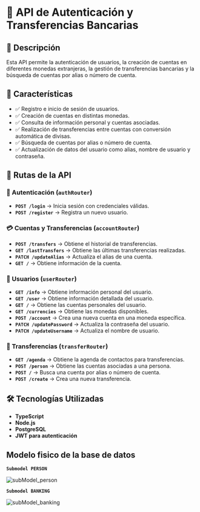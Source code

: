# 📌 API de Autenticación y Transferencias Bancarias  

## 📖 Descripción  
Esta API permite la autenticación de usuarios, la creación de cuentas en diferentes monedas extranjeras, la gestión de transferencias bancarias y la búsqueda de cuentas por alias o número de cuenta.  

## 🚀 Características  
- ✅ Registro e inicio de sesión de usuarios.  
- ✅ Creación de cuentas en distintas monedas.  
- ✅ Consulta de información personal y cuentas asociadas.  
- ✅ Realización de transferencias entre cuentas con conversión automática de divisas.  
- ✅ Búsqueda de cuentas por alias o número de cuenta.  
- ✅ Actualización de datos del usuario como alias, nombre de usuario y contraseña.  

## 📌 Rutas de la API  

### 🔐 Autenticación (`authRouter`)  
- **`POST /login`** → Inicia sesión con credenciales válidas.  
- **`POST /register`** → Registra un nuevo usuario.  

### 💳 Cuentas y Transferencias (`accountRouter`)  
- **`POST /transfers`** → Obtiene el historial de transferencias.  
- **`GET /lastTransfers`** → Obtiene las últimas transferencias realizadas.  
- **`PATCH /updateAlias`** → Actualiza el alias de una cuenta.  
- **`GET /`** → Obtiene información de la cuenta.  

### 👤 Usuarios (`userRouter`)  
- **`GET /info`** → Obtiene información personal del usuario.  
- **`GET /user`** → Obtiene información detallada del usuario.  
- **`GET /`** → Obtiene las cuentas personales del usuario.  
- **`GET /currencies`** → Obtiene las monedas disponibles.  
- **`POST /account`** → Crea una nueva cuenta en una moneda específica.  
- **`PATCH /updatePassword`** → Actualiza la contraseña del usuario.  
- **`PATCH /updateUsername`** → Actualiza el nombre de usuario.  

### 💸 Transferencias (`transferRouter`)  
- **`GET /agenda`** → Obtiene la agenda de contactos para transferencias.  
- **`POST /person`** → Obtiene las cuentas asociadas a una persona.  
- **`POST /`** → Busca una cuenta por alias o número de cuenta.  
- **`POST /create`** → Crea una nueva transferencia.  

## 🛠️ Tecnologías Utilizadas  
- **TypeScript**  
- **Node.js**  
- **PostgreSQL**  
- **JWT para autenticación**  


## Modelo fisico de la base de datos

**`Submodel PERSON`** 


![subModel_person](https://github.com/user-attachments/assets/02acda59-0543-4dc7-ab83-ffec40da84d9)


**`Submodel BANKING`** 


![subModel_banking](https://github.com/user-attachments/assets/d352b097-c1bd-4bc8-a91c-4ae4b4ab4e61)




